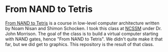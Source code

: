 From NAND to Tetris
===================

[From NAND to Tetris](http://www.nand2tetris.org/) is a course in low-level computer architecture written by Noam Nisan and Shimon Schocken. I took this class at [NCSSM](http://ncssm.edu) under Dr. John Morrison. The goal of the class is to build a virtual computer starting with NAND gates, hence "From NAND to Tetris". We didn't quite make it that far, but we did get to graphics. This repository is the result of that class.
